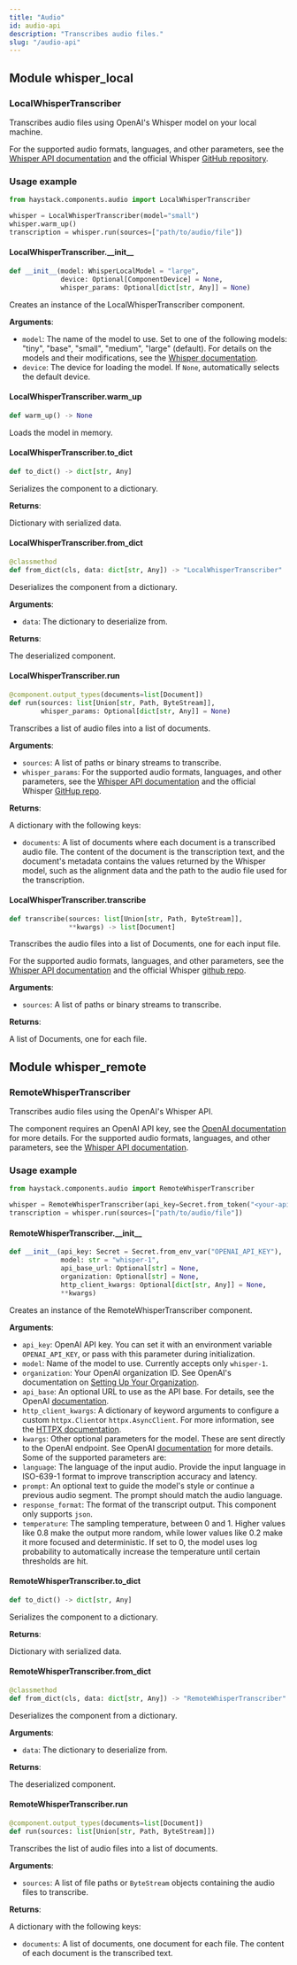 ```yaml
---
title: "Audio"
id: audio-api
description: "Transcribes audio files."
slug: "/audio-api"
---
```


<a id="whisper_local"></a>

## Module whisper\_local

<a id="whisper_local.LocalWhisperTranscriber"></a>

### LocalWhisperTranscriber

Transcribes audio files using OpenAI's Whisper model on your local machine.

For the supported audio formats, languages, and other parameters, see the
[Whisper API documentation](https://platform.openai.com/docs/guides/speech-to-text) and the official Whisper
[GitHub repository](https://github.com/openai/whisper).

### Usage example

```python
from haystack.components.audio import LocalWhisperTranscriber

whisper = LocalWhisperTranscriber(model="small")
whisper.warm_up()
transcription = whisper.run(sources=["path/to/audio/file"])
```

<a id="whisper_local.LocalWhisperTranscriber.__init__"></a>

#### LocalWhisperTranscriber.\_\_init\_\_

```python
def __init__(model: WhisperLocalModel = "large",
             device: Optional[ComponentDevice] = None,
             whisper_params: Optional[dict[str, Any]] = None)
```

Creates an instance of the LocalWhisperTranscriber component.

**Arguments**:

- `model`: The name of the model to use. Set to one of the following models:
"tiny", "base", "small", "medium", "large" (default).
For details on the models and their modifications, see the
[Whisper documentation](https://github.com/openai/whisper?tab=readme-ov-file#available-models-and-languages).
- `device`: The device for loading the model. If `None`, automatically selects the default device.

<a id="whisper_local.LocalWhisperTranscriber.warm_up"></a>

#### LocalWhisperTranscriber.warm\_up

```python
def warm_up() -> None
```

Loads the model in memory.

<a id="whisper_local.LocalWhisperTranscriber.to_dict"></a>

#### LocalWhisperTranscriber.to\_dict

```python
def to_dict() -> dict[str, Any]
```

Serializes the component to a dictionary.

**Returns**:

Dictionary with serialized data.

<a id="whisper_local.LocalWhisperTranscriber.from_dict"></a>

#### LocalWhisperTranscriber.from\_dict

```python
@classmethod
def from_dict(cls, data: dict[str, Any]) -> "LocalWhisperTranscriber"
```

Deserializes the component from a dictionary.

**Arguments**:

- `data`: The dictionary to deserialize from.

**Returns**:

The deserialized component.

<a id="whisper_local.LocalWhisperTranscriber.run"></a>

#### LocalWhisperTranscriber.run

```python
@component.output_types(documents=list[Document])
def run(sources: list[Union[str, Path, ByteStream]],
        whisper_params: Optional[dict[str, Any]] = None)
```

Transcribes a list of audio files into a list of documents.

**Arguments**:

- `sources`: A list of paths or binary streams to transcribe.
- `whisper_params`: For the supported audio formats, languages, and other parameters, see the
[Whisper API documentation](https://platform.openai.com/docs/guides/speech-to-text) and the official Whisper
[GitHup repo](https://github.com/openai/whisper).

**Returns**:

A dictionary with the following keys:
- `documents`: A list of documents where each document is a transcribed audio file. The content of
the document is the transcription text, and the document's metadata contains the values returned by
the Whisper model, such as the alignment data and the path to the audio file used
for the transcription.

<a id="whisper_local.LocalWhisperTranscriber.transcribe"></a>

#### LocalWhisperTranscriber.transcribe

```python
def transcribe(sources: list[Union[str, Path, ByteStream]],
               **kwargs) -> list[Document]
```

Transcribes the audio files into a list of Documents, one for each input file.

For the supported audio formats, languages, and other parameters, see the
[Whisper API documentation](https://platform.openai.com/docs/guides/speech-to-text) and the official Whisper
[github repo](https://github.com/openai/whisper).

**Arguments**:

- `sources`: A list of paths or binary streams to transcribe.

**Returns**:

A list of Documents, one for each file.

<a id="whisper_remote"></a>

## Module whisper\_remote

<a id="whisper_remote.RemoteWhisperTranscriber"></a>

### RemoteWhisperTranscriber

Transcribes audio files using the OpenAI's Whisper API.

The component requires an OpenAI API key, see the
[OpenAI documentation](https://platform.openai.com/docs/api-reference/authentication) for more details.
For the supported audio formats, languages, and other parameters, see the
[Whisper API documentation](https://platform.openai.com/docs/guides/speech-to-text).

### Usage example

```python
from haystack.components.audio import RemoteWhisperTranscriber

whisper = RemoteWhisperTranscriber(api_key=Secret.from_token("<your-api-key>"), model="tiny")
transcription = whisper.run(sources=["path/to/audio/file"])
```

<a id="whisper_remote.RemoteWhisperTranscriber.__init__"></a>

#### RemoteWhisperTranscriber.\_\_init\_\_

```python
def __init__(api_key: Secret = Secret.from_env_var("OPENAI_API_KEY"),
             model: str = "whisper-1",
             api_base_url: Optional[str] = None,
             organization: Optional[str] = None,
             http_client_kwargs: Optional[dict[str, Any]] = None,
             **kwargs)
```

Creates an instance of the RemoteWhisperTranscriber component.

**Arguments**:

- `api_key`: OpenAI API key.
You can set it with an environment variable `OPENAI_API_KEY`, or pass with this parameter
during initialization.
- `model`: Name of the model to use. Currently accepts only `whisper-1`.
- `organization`: Your OpenAI organization ID. See OpenAI's documentation on
[Setting Up Your Organization](https://platform.openai.com/docs/guides/production-best-practices/setting-up-your-organization).
- `api_base`: An optional URL to use as the API base. For details, see the
OpenAI [documentation](https://platform.openai.com/docs/api-reference/audio).
- `http_client_kwargs`: A dictionary of keyword arguments to configure a custom `httpx.Client`or `httpx.AsyncClient`.
For more information, see the [HTTPX documentation](https://www.python-httpx.org/api/`client`).
- `kwargs`: Other optional parameters for the model. These are sent directly to the OpenAI
endpoint. See OpenAI [documentation](https://platform.openai.com/docs/api-reference/audio) for more details.
Some of the supported parameters are:
- `language`: The language of the input audio.
  Provide the input language in ISO-639-1 format
  to improve transcription accuracy and latency.
- `prompt`: An optional text to guide the model's
  style or continue a previous audio segment.
  The prompt should match the audio language.
- `response_format`: The format of the transcript
  output. This component only supports `json`.
- `temperature`: The sampling temperature, between 0
and 1. Higher values like 0.8 make the output more
random, while lower values like 0.2 make it more
focused and deterministic. If set to 0, the model
uses log probability to automatically increase the
temperature until certain thresholds are hit.

<a id="whisper_remote.RemoteWhisperTranscriber.to_dict"></a>

#### RemoteWhisperTranscriber.to\_dict

```python
def to_dict() -> dict[str, Any]
```

Serializes the component to a dictionary.

**Returns**:

Dictionary with serialized data.

<a id="whisper_remote.RemoteWhisperTranscriber.from_dict"></a>

#### RemoteWhisperTranscriber.from\_dict

```python
@classmethod
def from_dict(cls, data: dict[str, Any]) -> "RemoteWhisperTranscriber"
```

Deserializes the component from a dictionary.

**Arguments**:

- `data`: The dictionary to deserialize from.

**Returns**:

The deserialized component.

<a id="whisper_remote.RemoteWhisperTranscriber.run"></a>

#### RemoteWhisperTranscriber.run

```python
@component.output_types(documents=list[Document])
def run(sources: list[Union[str, Path, ByteStream]])
```

Transcribes the list of audio files into a list of documents.

**Arguments**:

- `sources`: A list of file paths or `ByteStream` objects containing the audio files to transcribe.

**Returns**:

A dictionary with the following keys:
- `documents`: A list of documents, one document for each file.
The content of each document is the transcribed text.
